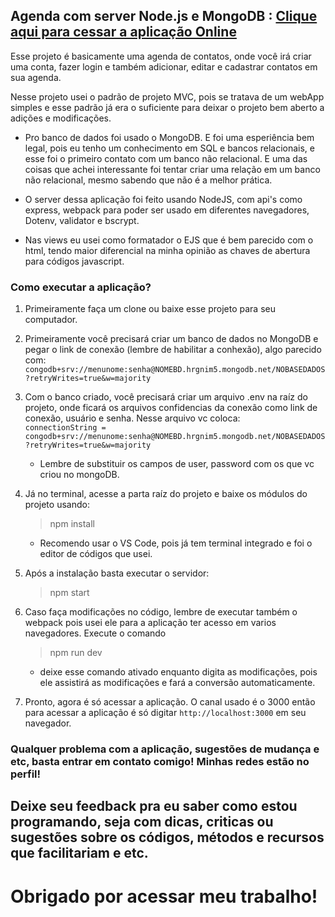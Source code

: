 ##  Agenda com server Node.js e MongoDB : [Clique aqui para cessar a aplicação Online](https://agenda.luizsacramento.com.br)

  Esse projeto é basicamente uma agenda de contatos, onde você irá criar uma conta, fazer login e também adicionar, editar e cadastrar contatos em sua agenda.
  
  
  Nesse projeto usei o padrão de projeto MVC, pois se tratava de um webApp simples e esse padrão já era o suficiente para deixar o projeto bem aberto a adições e modificações.
  
  
  - Pro banco de dados foi usado o MongoDB. E foi uma esperiência bem legal, pois eu tenho um conhecimento em SQL e bancos relacionais, e esse foi o primeiro contato com um banco não relacional. E uma das coisas que achei interessante foi tentar criar uma relação em um banco não relacional, mesmo sabendo que não é a melhor prática.
  
  - O server dessa aplicação foi feito usando NodeJS, com api's como express, webpack para poder ser usado em diferentes navegadores, Dotenv, validator e bscrypt. 
  - Nas views eu usei como formatador o EJS que é bem parecido com  o html, tendo maior diferencial na minha opinião as chaves de abertura para códigos javascript.


### Como executar a aplicação?

  1. Primeiramente faça um clone ou baixe esse projeto para seu computador.
  2. Primeiramente você precisará criar um banco de dados no MongoDB e pegar o link de conexão (lembre de habilitar a conhexão), algo parecido com: 
        `` congodb+srv://menunome:senha@NOMEBD.hrgnim5.mongodb.net/NOBASEDADOS?retryWrites=true&w=majority``
 
  
  3. Com o banco criado, você precisará criar um arquivo .env na raíz do projeto, onde ficará os arquivos confidencias da conexão como link de conexão, usuário e senha. Nesse arquivo vc coloca: <br>
        ``connectionString = congodb+srv://menunome:senha@NOMEBD.hrgnim5.mongodb.net/NOBASEDADOS?retryWrites=true&w=majority``
        * Lembre de substituir os campos de user, password com os que vc criou no mongoDB.
  4. Já no terminal, acesse a parta raíz do projeto e baixe  os módulos do projeto usando: 
        > npm install 
        * Recomendo usar o VS Code, pois já tem terminal integrado e foi o editor de códigos que usei.

  5. Após a instalação basta executar o servidor: 
        > npm start
  
  6. Caso faça modificações no código, lembre de executar também o webpack pois usei ele para a aplicação ter acesso em varios navegadores. Execute o comando
        > npm run dev
        * deixe esse comando ativado enquanto digita as modificações, pois ele assistirá as modificações e fará a conversão automaticamente.
   
  7. Pronto, agora é só acessar a aplicação. O canal usado é o 3000 então para acessar a aplicação é só digitar ``http://localhost:3000`` em seu navegador.



### Qualquer problema com a aplicação, sugestões de mudança e etc, basta entrar em contato comigo! Minhas redes estão no perfil! 
## Deixe seu feedback pra eu saber como estou programando, seja com dicas, criticas ou sugestões sobre os códigos, métodos e recursos que facilitariam e etc. 
# Obrigado por acessar meu trabalho!

